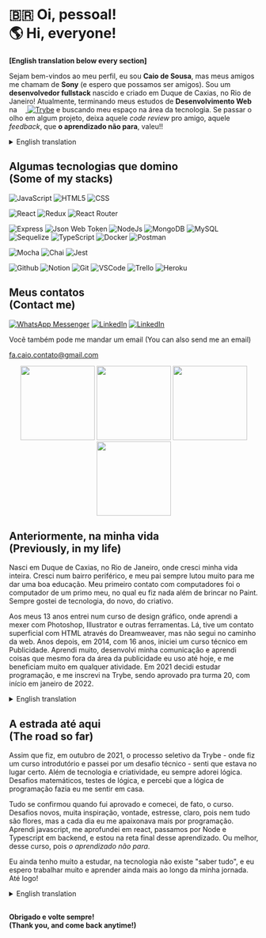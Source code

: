 # 🇧🇷 Oi, pessoal! <br> :earth_americas: Hi, everyone!
**[English translation below every section]**

 Sejam bem-vindos ao meu perfil, eu sou **Caio de Sousa**, mas meus amigos me chamam de **Sony** (e espero que possamos ser amigos). Sou um **desenvolvedor fullstack** nascido e criado em Duque de Caxias, no Rio de Janeiro! Atualmente, terminando meus estudos de **Desenvolvimento Web** na <a href="https://betrybe.com"><img src="https://dev-to-uploads.s3.amazonaws.com/uploads/organization/profile_image/5302/26258239-4ac6-4d28-b94c-ba6d3f9eabc2.png" width="13"/> <img alt="Trybe" src="https://img.shields.io/badge/-TRYBE-036b52" /></a> e buscando meu espaço na área da tecnologia. Se passar o olho em algum projeto, deixa aquele *code review* pro amigo, aquele *feedback*, que **o aprendizado não para**, valeu!!

<details>
 <summary>English translation</summary>
Welcome to my profile, I'm Caio de Sousa, but my friends call me Sony (and I hope we can be friends). I'm a fullstack web developer from Duque de Caxias, Rio de Janeiro, born and raised! Currently finishing my Web Development course on Trybe, reaching for my space on the tech industry. If you take a look on my projects, please, leave a comment, a code review, any feedback, cause we'll never stop learning, thanks!!
</details>

## Algumas tecnologias que domino <br>(Some of my stacks)
<p>

<img alt="JavaScript" src="https://img.shields.io/badge/javascript-%23323330.svg?style=for-the-badge&logo=javascript&logoColor=%23F7DF1E" />
<img alt="HTML5" src="https://img.shields.io/badge/html5-%23E34F26.svg?style=for-the-badge&logo=html5&logoColor=white" />
<img alt="CSS" src="https://img.shields.io/badge/css3-%231572B6.svg?style=for-the-badge&logo=css3&logoColor=white" />
</p> 
<p>
<img alt="React" src="https://img.shields.io/badge/React-20232A?style=for-the-badge&logo=react&logoColor=61DAFB" />
<img alt="Redux" src="https://img.shields.io/badge/redux-%23593d88.svg?style=for-the-badge&logo=redux&logoColor=white" />
<img alt="React Router" src="https://img.shields.io/badge/React_Router-CA4245?style=for-the-badge&logo=react-router&logoColor=white" />
</p> 
<p>
<img alt="Express" src="https://img.shields.io/badge/Express.js-000000?style=for-the-badge&logo=express&logoColor=white" />
<img alt="Json Web Token" src="https://img.shields.io/badge/JWT-000000?style=for-the-badge&logo=JSON%20web%20tokens&logoColor=white" />
<img alt="NodeJs" src="https://img.shields.io/badge/Node.js-339933?style=for-the-badge&logo=nodedotjs&logoColor=white" />
<img alt="MongoDB" src="https://img.shields.io/badge/MongoDB-4EA94B?style=for-the-badge&logo=mongodb&logoColor=white" />
<img alt="MySQL" src="https://img.shields.io/badge/MySQL-005C84?style=for-the-badge&logo=mysql&logoColor=white" />
<img alt="Sequelize" src="https://img.shields.io/badge/Sequelize-52B0E7?style=for-the-badge&logo=Sequelize&logoColor=white" />
<img alt="TypeScript" src="https://img.shields.io/badge/typescript-%23007ACC.svg?style=for-the-badge&logo=typescript&logoColor=white" />
<img alt="Docker" src="https://img.shields.io/badge/docker-%230db7ed.svg?style=for-the-badge&logo=docker&logoColor=white" />
<img alt="Postman" src="https://img.shields.io/badge/Postman-FF6C37?style=for-the-badge&logo=postman&logoColor=white" />
</p> 
<p>
<img alt="Mocha" src="https://img.shields.io/badge/Mocha-8D6748?style=for-the-badge&logo=Mocha&logoColor=white" />
<img alt="Chai" src="https://img.shields.io/badge/chai-A30701?style=for-the-badge&logo=chai&logoColor=white" />
<img alt="Jest" src="https://img.shields.io/badge/Jest-C21325?style=for-the-badge&logo=jest&logoColor=white" />
</p> 
<p>

<img alt="Github" src="https://img.shields.io/badge/github-%23121011.svg?style=for-the-badge&logo=github&logoColor=white" />
<img alt="Notion" src="https://img.shields.io/badge/Notion-000000?style=for-the-badge&logo=notion&logoColor=white" />
<img alt="Git" src="https://img.shields.io/badge/git-%23F05033.svg?style=for-the-badge&logo=git&logoColor=white" />
<img alt="VSCode" src="https://img.shields.io/badge/VSCode-0078D4?style=for-the-badge&logo=visual%20studio%20code&logoColor=white" />
<img alt="Trello" src="https://img.shields.io/badge/Trello-0052CC?style=for-the-badge&logo=trello&logoColor=white" />
<img alt="Heroku" src="https://img.shields.io/badge/heroku-%23430098.svg?style=for-the-badge&logo=heroku&logoColor=white" />
</p> 

## Meus contatos <br>(Contact me)
<a href="https://wa.me/+5521985739619"><img alt="WhatsApp Messenger" src="https://img.shields.io/badge/WhatsApp-25D366?style=for-the-badge&logo=whatsapp&logoColor=white" /></a> <a href="https://linkedin.com/in/sshcaio"><img alt="LinkedIn" src="https://img.shields.io/badge/linkedin-%230077B5.svg?style=for-the-badge&logo=linkedin&logoColor=white" /></a> <a href="https://instagram.com/sshcaio"><img alt="LinkedIn" src="https://img.shields.io/badge/Instagram-%23E4405F.svg?style=for-the-badge&logo=Instagram&logoColor=white" /></a>

Vocẽ também pode me mandar um email (You can also send me an email)

fa.caio.contato@gmail.com

<div align="center">
<img height="150em" src="https://github-profile-summary-cards.vercel.app/api/cards/profile-details?username=sshcaio&theme=radical"/> 
<img height="150em" src="https://github-readme-stats.vercel.app/api?username=sshcaio&show_icons=true&theme=synthwave&include_all_commits=true&count_private=false&hide_border=true"/> <img height="150em" src="https://github-readme-stats.vercel.app/api/top-langs/?username=sshcaio&layout=compact&langs_count=7&theme=synthwave&hide_border=true"/> <img height="150em" src="https://github-readme-streak-stats.herokuapp.com/?user=sshcaio&theme=synthwave&hide_border=true"/>

 ##
</div>

## Anteriormente, na minha vida <br>(Previously, in my life)
Nasci em Duque de Caxias, no Rio de Janeiro, onde cresci minha vida inteira. Cresci num bairro periférico, e meu pai sempre lutou muito para me dar uma boa educação. Meu primeiro contato com computadores foi o computador de um primo meu, no qual eu fiz nada além de brincar no Paint. Sempre gostei de tecnologia, do novo, do criativo. 

Aos meus 13 anos entrei num curso de design gráfico, onde aprendi a mexer com Photoshop, Illustrator e outras ferramentas. Lá, tive um contato superficial com HTML através do Dreamweaver, mas não segui no caminho da web. Anos depois, em 2014, com 16 anos, iniciei um curso técnico em Publicidade. Aprendi muito, desenvolvi minha comunicação e aprendi coisas que mesmo fora da área da publicidade eu uso até hoje, e me beneficiam muito em qualquer atividade. Em 2021 decidi estudar programação, e me inscrevi na Trybe, sendo aprovado pra turma 20, com início em janeiro de 2022.

<details>
 <summary>English translation</summary>
I was born in Duque de Caxias, Rio de Janeiro, where I grew up my whole life. Raised on a poor neighborhood, my father always fought and worked to give me a proper education. My first contact with a computer was with a machine from a cousin of mine, where I did nothing more than play with Paint. But I always liked tech, new things, creative thing.

On my thirteen's I went through a graphic design course, where I've learned Photoshop, Illustrator and some other tools. There I had a superficial contact with HTML through Dreamweaver, but I didn't followed the Web path. Years later, in 2014, with 16yo, I've started a technical course on Advertising. I've learned a lot, developed my communication, learned things that helped me even outside the Advertising area and I use them till today. In 2021 I decided to try and learn programming, and signed up for Trybe course, being approved to the 20th class, beginning in January 2022.
</details>

## A estrada até aqui <br>(The road so far)
Assim que fiz, em outubro de 2021, o processo seletivo da Trybe - onde fiz um curso introdutório e passei por um desafio técnico - senti que estava no lugar certo.  Além de tecnologia e criatividade, eu sempre adorei lógica. Desafios matemáticos, testes de lógica, e percebi que a lógica de programação fazia eu me sentir em casa.

Tudo se confirmou quando fui aprovado e comecei, de fato, o curso. Desafios novos, muita inspiração, vontade, estresse, claro, pois nem tudo são flores, mas a cada dia eu me apaixonava mais por programação. Aprendi javascript, me aprofundei em react, passamos por Node e Typescript em backend, e estou na reta final desse aprendizado. Ou melhor, desse curso, pois *o aprendizado não para*.

Eu ainda tenho muito a estudar, na tecnologia não existe "saber tudo", e eu espero trabalhar muito e aprender ainda mais ao longo da minha jornada. Até logo!

<details>
 <summary>English translation</summary>
As soon as I did the selective process for the course - where I had to go through a intro course and a technical challenge - I felt I was right where I belonged. Besides technology and creativity, I always loved logic. Math challenges, logic tests, and I realized that programming made me feel like home.

I had my confirmation when I was approved and finally started the course. New challenges everyday, lots of inspiration, will, stress, cause not everything is beautiful, but each day I fell more in love with code. Learn Javascript, got into React, we've passed through Node and TypeScript in backend, and I'm in the finals, finishing the course, and I'll never stop learning.

Still have a lot to study, in tech there is no "know everything", and I look foward to work and learn more and more along my journey. See you soon!
</details>

##

#### Obrigado e volte sempre!<br>(Thank you, and come back anytime!)

